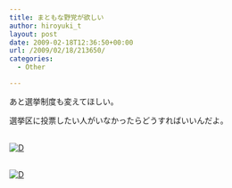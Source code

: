 ```yaml
---
title: まともな野党が欲しい
author: hiroyuki_t
layout: post
date: 2009-02-18T12:36:50+00:00
url: /2009/02/18/213650/
categories:
  - Other

---
```

<div class="section">
  <p>
    あと選挙制度も変えてほしい。
  </p>
  
  <p>
    選挙区に投票したい人がいなかったらどうすればいいんだよ。
  </p>
  
  <p>
    <br /> <a href="http://d.hatena.ne.jp/video/youtube/hOZfy7WeXvY" alt="この動画を含む日記"><img src="http://d.hatena.ne.jp/images/d_entry.gif" alt="D" border="0" style="vertical-align: bottom;" title="この動画を含む日記" /></a>
  </p>
  
  <p>
    <br /> <a href="http://d.hatena.ne.jp/video/youtube/s6cI8GzGwC8" alt="この動画を含む日記"><img src="http://d.hatena.ne.jp/images/d_entry.gif" alt="D" border="0" style="vertical-align: bottom;" title="この動画を含む日記" /></a>
  </p>
</div>